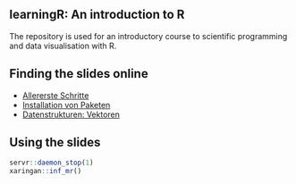 ## learningR: An introduction to R

The repository is used for an introductory course to scientific programming and data visualisation with R.


## Finding the slides online

- [Allererste Schritte](https://ablaette.github.io/learningR/00_getting_started.html#1)
- [Installation von Paketen](https://ablaette.github.io/learningR/01_installation.html#1)
- [Datenstrukturen: Vektoren](https://ablaette.github.io/learningR/02_vektoren.html#1)


## Using the slides

```r
servr::daemon_stop(1)
xaringan::inf_mr()
```
